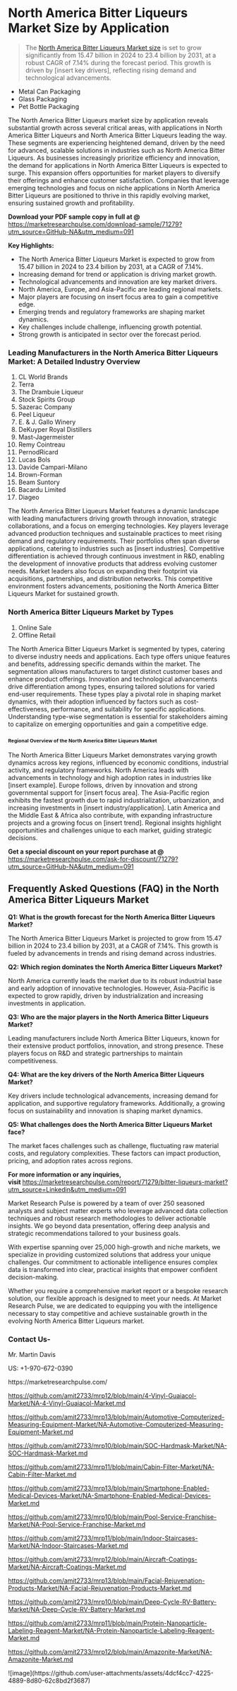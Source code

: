 <h1>North America Bitter Liqueurs Market&nbsp;Size by Application</h1><blockquote><p>The <a href="https://marketresearchpulse.com/download-sample/71279?utm_source=GitHub-NA&amp;utm_medium=091">North America Bitter Liqueurs Market size</a> is set to grow significantly from 15.47 billion in 2024 to 23.4 billion by 2031, at a robust CAGR of 7.14% during the forecast period. This growth is driven by [insert key drivers], reflecting rising demand and technological advancements.</p></blockquote><ul><li>Metal Can Packaging<li> Glass Packaging<li> Pet Bottle Packaging</li></ul><p>The North America Bitter Liqueurs market size by application reveals substantial growth across several critical areas, with applications in North America Bitter Liqueurs and North America Bitter Liqueurs leading the way. These segments are experiencing heightened demand, driven by the need for advanced, scalable solutions in industries such as North America Bitter Liqueurs. As businesses increasingly prioritize efficiency and innovation, the demand for applications in North America Bitter Liqueurs is expected to surge. This expansion offers opportunities for market players to diversify their offerings and enhance customer satisfaction. Companies that leverage emerging technologies and focus on niche applications in North America Bitter Liqueurs are positioned to thrive in this rapidly evolving market, ensuring sustained growth and profitability.</p><p><strong>Download your PDF sample copy in full at @ </strong><a href="https://marketresearchpulse.com/download-sample/71279?utm_source=GitHub-NA&amp;utm_medium=091">https://marketresearchpulse.com/download-sample/71279?utm_source=GitHub-NA&amp;utm_medium=091</a></p><p><strong>Key Highlights: </strong></p><ul><li>The North America Bitter Liqueurs Market is expected to grow from 15.47 billion in 2024 to 23.4 billion by 2031, at a CAGR of 7.14%.</li><li>Increasing demand for trend or application is driving market growth.</li><li>Technological advancements and innovation are key market drivers.</li><li>North America, Europe, and Asia-Pacific are leading regional markets.</li><li>Major players are focusing on insert focus area to gain a competitive edge.</li><li>Emerging trends and regulatory frameworks are shaping market dynamics.</li><li>Key challenges include challenge, influencing growth potential.</li><li>Strong growth is anticipated in sector over the forecast period.</li></ul><h3>Leading Manufacturers in the North America Bitter Liqueurs Market: A Detailed Industry Overview</h3><ol><li>CL World Brands</li><li>Terra</li><li>The Drambuie Liqueur</li><li>Stock Spirits Group</li><li>Sazerac Company</li><li>Peel Liqueur</li><li>E. & J. Gallo Winery</li><li>DeKuyper Royal Distillers</li><li>Mast-Jagermeister</li><li>Remy Cointreau</li><li>PernodRicard</li><li>Lucas Bols</li><li>Davide Campari-Milano</li><li>Brown-Forman</li><li>Beam Suntory</li><li>Bacardu Limited</li><li>Diageo</li></ol><div class="flex max-w-full flex-col flex-grow"><div class="min-h-8 text-message flex w-full flex-col items-end gap-2 whitespace-normal break-words [.text-message+&amp;]:mt-5" dir="auto" data-message-author-role="assistant" data-message-id="fd8432e4-4910-450d-b182-61b7bfb0a01f" data-message-model-slug="gpt-4o"><div class="flex w-full flex-col gap-1 empty:hidden first:pt-[3px]"><div class="markdown prose w-full break-words dark:prose-invert light"><p>The North America Bitter Liqueurs Market features a dynamic landscape with leading manufacturers driving growth through innovation, strategic collaborations, and a focus on emerging technologies. Key players leverage advanced production techniques and sustainable practices to meet rising demand and regulatory requirements. Their portfolios often span diverse applications, catering to industries such as [insert industries]. Competitive differentiation is achieved through continuous investment in R&amp;D, enabling the development of innovative products that address evolving customer needs. Market leaders also focus on expanding their footprint via acquisitions, partnerships, and distribution networks. This competitive environment fosters advancements, positioning the North America Bitter Liqueurs Market for sustained growth.</p></div></div></div></div><h3>North America Bitter Liqueurs Market by Types</h3><ol><li>Online Sale<li> Offline Retail</li></ol><div class="flex max-w-full flex-col flex-grow"><div class="min-h-8 text-message flex w-full flex-col items-end gap-2 whitespace-normal break-words [.text-message+&amp;]:mt-5" dir="auto" data-message-author-role="assistant" data-message-id="084470be-0bb7-4664-bddf-5156b4f41249" data-message-model-slug="gpt-4o-mini"><div class="flex w-full flex-col gap-1 empty:hidden first:pt-[3px]"><div class="markdown prose w-full break-words dark:prose-invert light"><p>The North America Bitter Liqueurs Market is segmented by types, catering to diverse industry needs and applications. Each type offers unique features and benefits, addressing specific demands within the market. The segmentation allows manufacturers to target distinct customer bases and enhance product offerings. Innovation and technological advancements drive differentiation among types, ensuring tailored solutions for varied end-user requirements. These types play a pivotal role in shaping market dynamics, with their adoption influenced by factors such as cost-effectiveness, performance, and suitability for specific applications. Understanding type-wise segmentation is essential for stakeholders aiming to capitalize on emerging opportunities and gain a competitive edge.</p></div></div></div></div><h3><span style="font-size: 11px;">Regional Overview of the North America Bitter Liqueurs Market</span></h3><div class="flex max-w-full flex-col flex-grow"><div class="min-h-8 text-message flex w-full flex-col items-end gap-2 whitespace-normal break-words [.text-message+&amp;]:mt-5" dir="auto" data-message-author-role="assistant" data-message-id="e9038762-ce64-4e30-91c9-9bd413514231" data-message-model-slug="gpt-4o-mini"><div class="flex w-full flex-col gap-1 empty:hidden first:pt-[3px]"><div class="markdown prose w-full break-words dark:prose-invert light"><p>The North America Bitter Liqueurs Market demonstrates varying growth dynamics across key regions, influenced by economic conditions, industrial activity, and regulatory frameworks. North America leads with advancements in technology and high adoption rates in industries like [insert example]. Europe follows, driven by innovation and strong governmental support for [insert focus area]. The Asia-Pacific region exhibits the fastest growth due to rapid industrialization, urbanization, and increasing investments in [insert industry/application]. Latin America and the Middle East &amp; Africa also contribute, with expanding infrastructure projects and a growing focus on [insert trend]. Regional insights highlight opportunities and challenges unique to each market, guiding strategic decisions.</p></div></div></div></div><p><strong>Get a special discount on your report purchase at @ </strong><a href="https://marketresearchpulse.com/ask-for-discount/71279?utm_source=GitHub-NA&amp;utm_medium=091">https://marketresearchpulse.com/ask-for-discount/71279?utm_source=GitHub-NA&amp;utm_medium=091</a></p><h2>Frequently Asked Questions (FAQ) in the North America Bitter Liqueurs Market</h2><p><strong>Q1: What is the growth forecast for the North America Bitter Liqueurs Market?</strong></p><p>The North America Bitter Liqueurs Market is projected to grow from 15.47 billion in 2024 to 23.4 billion by 2031, at a CAGR of 7.14%. This growth is fueled by advancements in trends and rising demand across industries.</p><p><strong>Q2: Which region dominates the North America Bitter Liqueurs Market?</strong></p><p>North America currently leads the market due to its robust industrial base and early adoption of innovative technologies. However, Asia-Pacific is expected to grow rapidly, driven by industrialization and increasing investments in application.</p><p><strong>Q3: Who are the major players in the North America Bitter Liqueurs Market?</strong></p><p>Leading manufacturers include North America Bitter Liqueurs, known for their extensive product portfolios, innovation, and strong presence. These players focus on R&amp;D and strategic partnerships to maintain competitiveness.</p><p><strong>Q4: What are the key drivers of the North America Bitter Liqueurs Market?</strong></p><p>Key drivers include technological advancements, increasing demand for application, and supportive regulatory frameworks. Additionally, a growing focus on sustainability and innovation is shaping market dynamics.</p><p><strong>Q5: What challenges does the North America Bitter Liqueurs Market face?</strong></p><p>The market faces challenges such as challenge, fluctuating raw material costs, and regulatory complexities. These factors can impact production, pricing, and adoption rates across regions.</p><p><strong>For more information or any inquiries, visit&nbsp;</strong><a href="https://marketresearchpulse.com/report/71279/bitter-liqueurs-market?utm_source=Linkedin&utm_medium=091">https://marketresearchpulse.com/report/71279/bitter-liqueurs-market?utm_source=Linkedin&utm_medium=091</a></p><p>Market Research Pulse is powered by a team of over 250 seasoned analysts and subject matter experts who leverage advanced data collection techniques and robust research methodologies to deliver actionable insights. We go beyond data presentation, offering deep analysis and strategic recommendations tailored to your business goals.</p><p>With expertise spanning over 25,000 high-growth and niche markets, we specialize in providing customized solutions that address your unique challenges. Our commitment to actionable intelligence ensures complex data is transformed into clear, practical insights that empower confident decision-making.</p><p>Whether you require a comprehensive market report or a bespoke research solution, our flexible approach is designed to meet your needs. At Market Research Pulse, we are dedicated to equipping you with the intelligence necessary to stay competitive and achieve sustainable growth in the evolving North America Bitter Liqueurs market.</p><h3><strong>Contact Us-</strong></h3><p>Mr. Martin Davis</p><p>US: +1-970-672-0390</p><p>https://marketresearchpulse.com/</p><p><a href="https://github.com/amit2733/mrp12/blob/main/4-Vinyl-Guaiacol-Market/NA-4-Vinyl-Guaiacol-Market.md">https://github.com/amit2733/mrp12/blob/main/4-Vinyl-Guaiacol-Market/NA-4-Vinyl-Guaiacol-Market.md</a></p><p><a href="https://github.com/amit2733/mrp13/blob/main/Automotive-Computerized-Measuring-Equipment-Market/NA-Automotive-Computerized-Measuring-Equipment-Market.md">https://github.com/amit2733/mrp13/blob/main/Automotive-Computerized-Measuring-Equipment-Market/NA-Automotive-Computerized-Measuring-Equipment-Market.md</a></p><p><a href="https://github.com/amit2733/mrp10/blob/main/SOC-Hardmask-Market/NA-SOC-Hardmask-Market.md">https://github.com/amit2733/mrp10/blob/main/SOC-Hardmask-Market/NA-SOC-Hardmask-Market.md</a></p><p><a href="https://github.com/amit2733/mrp11/blob/main/Cabin-Filter-Market/NA-Cabin-Filter-Market.md">https://github.com/amit2733/mrp11/blob/main/Cabin-Filter-Market/NA-Cabin-Filter-Market.md</a></p><p><a href="https://github.com/amit2733/mrp13/blob/main/Smartphone-Enabled-Medical-Devices-Market/NA-Smartphone-Enabled-Medical-Devices-Market.md">https://github.com/amit2733/mrp13/blob/main/Smartphone-Enabled-Medical-Devices-Market/NA-Smartphone-Enabled-Medical-Devices-Market.md</a></p><p><a href="https://github.com/amit2733/mrp10/blob/main/Pool-Service-Franchise-Market/NA-Pool-Service-Franchise-Market.md">https://github.com/amit2733/mrp10/blob/main/Pool-Service-Franchise-Market/NA-Pool-Service-Franchise-Market.md</a></p><p><a href="https://github.com/amit2733/mrp11/blob/main/Indoor-Staircases-Market/NA-Indoor-Staircases-Market.md">https://github.com/amit2733/mrp11/blob/main/Indoor-Staircases-Market/NA-Indoor-Staircases-Market.md</a></p><p><a href="https://github.com/amit2733/mrp12/blob/main/Aircraft-Coatings-Market/NA-Aircraft-Coatings-Market.md">https://github.com/amit2733/mrp12/blob/main/Aircraft-Coatings-Market/NA-Aircraft-Coatings-Market.md</a></p><p><a href="https://github.com/amit2733/mrp13/blob/main/Facial-Rejuvenation-Products-Market/NA-Facial-Rejuvenation-Products-Market.md">https://github.com/amit2733/mrp13/blob/main/Facial-Rejuvenation-Products-Market/NA-Facial-Rejuvenation-Products-Market.md</a></p><p><a href="https://github.com/amit2733/mrp10/blob/main/Deep-Cycle-RV-Battery-Market/NA-Deep-Cycle-RV-Battery-Market.md">https://github.com/amit2733/mrp10/blob/main/Deep-Cycle-RV-Battery-Market/NA-Deep-Cycle-RV-Battery-Market.md</a></p><p><a href="https://github.com/amit2733/mrp11/blob/main/Protein-Nanoparticle-Labeling-Reagent-Market/NA-Protein-Nanoparticle-Labeling-Reagent-Market.md">https://github.com/amit2733/mrp11/blob/main/Protein-Nanoparticle-Labeling-Reagent-Market/NA-Protein-Nanoparticle-Labeling-Reagent-Market.md</a></p><p><a href="https://github.com/amit2733/mrp12/blob/main/Amazonite-Market/NA-Amazonite-Market.md">https://github.com/amit2733/mrp12/blob/main/Amazonite-Market/NA-Amazonite-Market.md</a></p>
![image](https://github.com/user-attachments/assets/4dcf4cc7-4225-4889-8d80-62c8bd2f3687)
